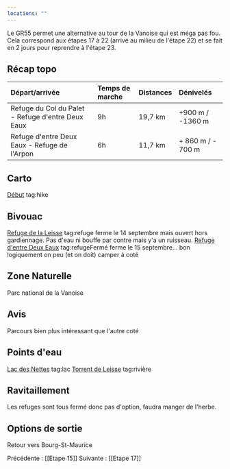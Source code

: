 ```yaml
---
locations: ""
---
```

Le GR55 permet une alternative au tour de la Vanoise qui est méga pas fou. Cela correspond aux étapes 17 à 22 (arrivé au milieu de l'étape 22) et se fait en 2 jours pour reprendre à l'étape 23.
## Récap topo

| Départ/arrivée                                    | Temps de marche | Distances | Dénivelés         |
| :------------------------------------------------ | :-------------- | :-------- | :---------------- |
| Refuge du Col du Palet - Refuge d'entre Deux Eaux | 9h              | 19,7 km   | +900 m / -1360 m  |
| Refuge d'entre Deux Eaux - Refuge de l'Arpon      | 6h              | 11,7 km   | + 860 m / - 700 m |
## Carto  
[Début](geo:45.518307,6.804763) tag:hike
## Bivouac
[Refuge de la Leisse](geo:45.397269,6.882287) tag:refuge ferme le 14 septembre mais ouvert hors gardiennage. Pas d'eau ni bouffe par contre mais y'a un ruisseau.
[Refuge d'entre Deux Eaux](geo:45.367014,6.839523) tag:refugeFermé ferme le 15 septembre... bon logiquement on peu (et on doit) camper à coté
## Zone Naturelle
Parc national de la Vanoise
## Avis
Parcours bien plus intéressant que l'autre coté
## Points d'eau
[Lac des Nettes](geo:45.41297085,6.89951970583508) tag:lac
[Torrent de Leisse](geo:45.393478,6.865277) tag:rivière 
## Ravitaillement
Les refuges sont tous fermé donc pas d'option, faudra manger de l'herbe.
## Options de sortie
Retour vers Bourg-St-Maurice

Précédente : [[Etape 15]]
Suivante : [[Etape 17]]